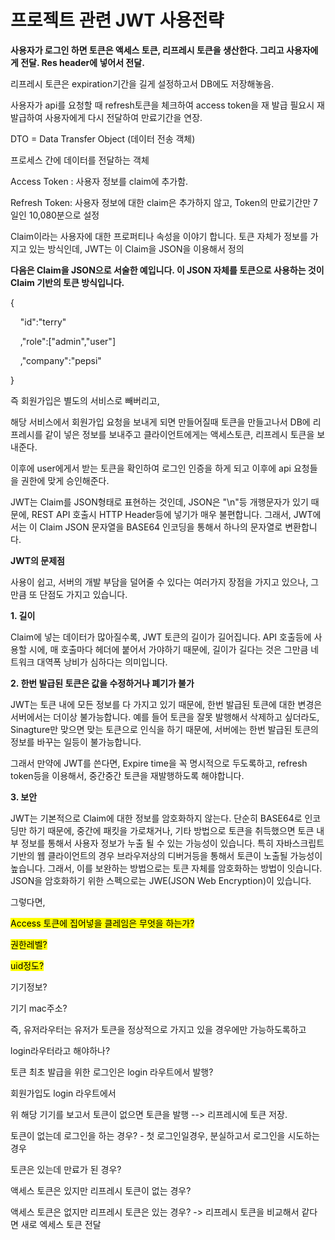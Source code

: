 # 프로젝트 관련 JWT 사용전략

**사용자가 로그인 하면 토큰은 액세스 토큰, 리프레시 토큰을 생산한다. 그리고 사용자에게 전달. Res header에 넣어서 전달.**

리프레시 토큰은 expiration기간을 길게 설정하고서 DB에도 저장해놓음.

사용자가 api를 요청할 때 refresh토큰을 체크하여 access token을 재 발급 필요시 재발급하여 사용자에게 다시 전달하여 만료기간을 연장.

DTO = Data Transfer Object (데이터 전송 객체)

프로세스 간에 데이터를 전달하는 객체 

Access Token : 사용자 정보를 claim에 추가함.

Refresh Token: 사용자 정보에 대한 claim은 추가하지 않고, Token의 만료기간만 7일인 10,080분으로 설정

Claim이라는 사용자에 대한 프로퍼티나 속성을 이야기 합니다. 토큰 자체가 정보를 가지고 있는 방식인데, JWT는 이 Claim을 JSON을 이용해서 정의

**다음은 Claim을 JSON으로 서술한 예입니다. 이 JSON 자체를 토큰으로 사용하는 것이 Claim 기반의 토큰 방식입니다.**

{

    "id":"terry"

    ,"role":["admin","user"]

    ,"company":"pepsi"

}

즉 회원가입은 별도의 서비스로 빼버리고, 

해당 서비스에서 회원가입 요청을 보내게 되면 만들어질때 토큰을 만들고나서 DB에 리프레시를 같이 넣은 정보를 보내주고 클라이언트에게는 액세스토큰, 리프레시 토큰을 보내준다.

이후에 user에게서 받는 토큰을 확인하여 로그인 인증을 하게 되고 이후에 api 요청들을 권한에 맞게 승인해준다.

JWT는 Claim를 JSON형태로 표현하는 것인데, JSON은 "\n"등 개행문자가 있기 때문에, REST API 호출시 HTTP Header등에 넣기가 매우 불편합니다. 그래서, JWT에서는 이 Claim JSON 문자열을 BASE64 인코딩을 통해서 하나의 문자열로 변환합니다.

**JWT의 문제점**

사용이 쉽고, 서버의 개발 부담을 덜어줄 수 있다는 여러가지 장점을 가지고 있으나, 그만큼 또 단점도 가지고 있습니다.

**1. 길이**

Claim에 넣는 데이터가 많아질수록, JWT 토큰의 길이가 길어집니다. API 호출등에 사용할 시에, 매 호출마다 헤더에 붙어서 가야하기 때문에, 길이가 길다는 것은 그만큼 네트워크 대역폭 낭비가 심하다는 의미입니다.

**2. 한번 발급된 토큰은 값을 수정하거나 폐기가 불가**

JWT는 토큰 내에 모든 정보를 다 가지고 있기 때문에, 한번 발급된 토큰에 대한 변경은 서버에서는 더이상 불가능합니다. 예를 들어 토큰을 잘못 발행해서 삭제하고 싶더라도, Sinagture만 맞으면 맞는 토큰으로 인식을 하기 때문에, 서버에는 한번 발급된 토큰의 정보를 바꾸는 일등이 불가능합니다.

그래서 만약에 JWT를 쓴다면, Expire time을 꼭 명시적으로 두도록하고, refresh token등을 이용해서, 중간중간 토큰을 재발행하도록 해야합니다.

**3. 보안**

JWT는 기본적으로 Claim에 대한 정보를 암호화하지 않는다. 단순히 BASE64로 인코딩만 하기 때문에, 중간에 패킷을 가로채거나, 기타 방법으로 토큰을 취득했으면 토큰 내부 정보를 통해서 사용자 정보가 누출 될 수 있는 가능성이 있습니다. 특히 자바스크립트 기반의 웹 클라이언트의 경우 브라우저상의 디버거등을 통해서 토큰이 노출될 가능성이 높습니다. 그래서, 이를 보완하는 방법으로는 토큰 자체를 암호화하는 방법이 잇습니다. JSON을 암호화하기 위한 스펙으로는 JWE(JSON Web Encryption)이 있습니다.

그렇다면,

<mark>Access 토큰에 집어넣을 클레임은 무엇을 하는가?</mark>

<mark>권한레벨?</mark>

<mark>uid정도?</mark> 

기기정보?

기기 mac주소?



즉, 유저라우터는 유저가 토큰을 정상적으로 가지고 있을 경우에만 가능하도록하고

login라우터라고 해야하나? 

토큰 최초 발급을 위한 로그인은 login 라우트에서 발행?

회원가입도 login 라우트에서

위 해당 기기를 보고서 토큰이 없으면 토큰을 발행 --> 리프레시에 토큰 저장.



토큰이 없는데 로그인을 하는 경우? - 첫 로그인일경우, 분실하고서 로그인을 시도하는 경우

토큰은 있는데 만료가 된 경우?

액세스 토큰은 있지만 리프레시 토큰이 없는 경우?

액세스 토큰은 없지만 리프레시 토큰은 있는 경우? -> 리프레시 토큰을 비교해서 같다면 새로 엑세스 토큰 전달




